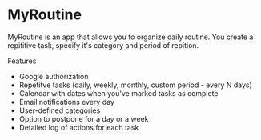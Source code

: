 # MyRoutine

MyRoutine is an app that allows you to organize daily routine. You create a repititive task, specify it's category and period of repition.

Features
- Google authorization
- Repetitve tasks (daily, weekly, monthly, custom period - every N days)
- Calendar with dates when you've marked tasks as complete
- Email notifications every day 
- User-defined categories
- Option to postpone for a day or a week
- Detailed log of actions for each task
